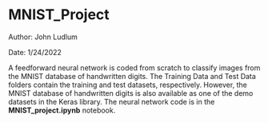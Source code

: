 # MNIST_Project

Author: John Ludlum

Date: 1/24/2022

A feedforward neural network is coded from scratch to classify images from the MNIST database of handwritten digits. The Training Data and Test Data folders contain the training and test datasets, respectively. However, the MNIST database of handwritten digits is also available as one of the demo datasets in the Keras library. The neural network code is in the **MNIST_project.ipynb** notebook.
